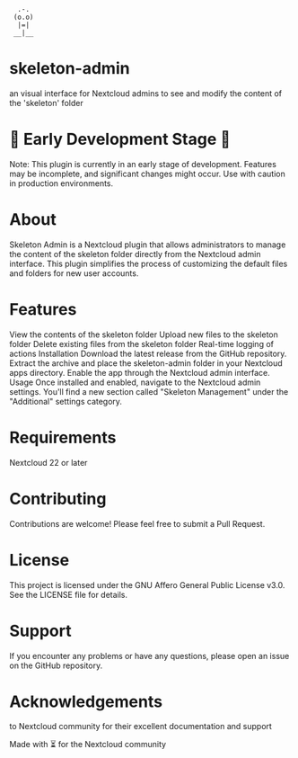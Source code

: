       .-.
     (o.o)
      |=|
     __|__
# skeleton-admin
an visual interface for Nextcloud admins to see and modify the content of the 'skeleton' folder

# 🚧 Early Development Stage 🚧
Note: This plugin is currently in an early stage of development. Features may be incomplete, and significant changes might occur. Use with caution in production environments.

# About
Skeleton Admin is a Nextcloud plugin that allows administrators to manage the content of the skeleton folder directly from the Nextcloud admin interface. This plugin simplifies the process of customizing the default files and folders for new user accounts.

# Features
View the contents of the skeleton folder
Upload new files to the skeleton folder
Delete existing files from the skeleton folder
Real-time logging of actions
Installation
Download the latest release from the GitHub repository.
Extract the archive and place the skeleton-admin folder in your Nextcloud apps directory.
Enable the app through the Nextcloud admin interface.
Usage
Once installed and enabled, navigate to the Nextcloud admin settings. You'll find a new section called "Skeleton Management" under the "Additional" settings category.

# Requirements
Nextcloud 22 or later

# Contributing
Contributions are welcome! Please feel free to submit a Pull Request.

# License
This project is licensed under the GNU Affero General Public License v3.0. See the LICENSE file for details.

# Support
If you encounter any problems or have any questions, please open an issue on the GitHub repository.

# Acknowledgements
to Nextcloud community for their excellent documentation and support


Made with ⏳ for the Nextcloud community
